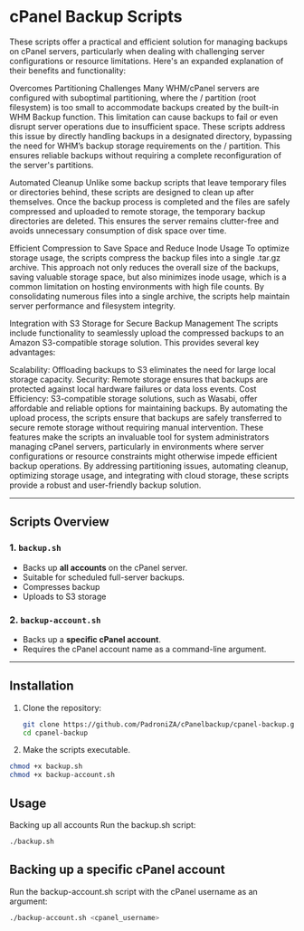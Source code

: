 # cPanel Backup Scripts


These scripts offer a practical and efficient solution for managing backups on cPanel servers, particularly when dealing with challenging server configurations or resource limitations. Here's an expanded explanation of their benefits and functionality:

Overcomes Partitioning Challenges
Many WHM/cPanel servers are configured with suboptimal partitioning, where the / partition (root filesystem) is too small to accommodate backups created by the built-in WHM Backup function. This limitation can cause backups to fail or even disrupt server operations due to insufficient space. These scripts address this issue by directly handling backups in a designated directory, bypassing the need for WHM’s backup storage requirements on the / partition. This ensures reliable backups without requiring a complete reconfiguration of the server's partitions.

Automated Cleanup
Unlike some backup scripts that leave temporary files or directories behind, these scripts are designed to clean up after themselves. Once the backup process is completed and the files are safely compressed and uploaded to remote storage, the temporary backup directories are deleted. This ensures the server remains clutter-free and avoids unnecessary consumption of disk space over time.

Efficient Compression to Save Space and Reduce Inode Usage
To optimize storage usage, the scripts compress the backup files into a single .tar.gz archive. This approach not only reduces the overall size of the backups, saving valuable storage space, but also minimizes inode usage, which is a common limitation on hosting environments with high file counts. By consolidating numerous files into a single archive, the scripts help maintain server performance and filesystem integrity.

Integration with S3 Storage for Secure Backup Management
The scripts include functionality to seamlessly upload the compressed backups to an Amazon S3-compatible storage solution. This provides several key advantages:

Scalability: Offloading backups to S3 eliminates the need for large local storage capacity.
Security: Remote storage ensures that backups are protected against local hardware failures or data loss events.
Cost Efficiency: S3-compatible storage solutions, such as Wasabi, offer affordable and reliable options for maintaining backups. By automating the upload process, the scripts ensure that backups are safely transferred to secure remote storage without requiring manual intervention.
These features make the scripts an invaluable tool for system administrators managing cPanel servers, particularly in environments where server configurations or resource constraints might otherwise impede efficient backup operations. By addressing partitioning issues, automating cleanup, optimizing storage usage, and integrating with cloud storage, these scripts provide a robust and user-friendly backup solution.

---

## Scripts Overview

### 1. `backup.sh`
- Backs up **all accounts** on the cPanel server.
- Suitable for scheduled full-server backups.
- Compresses backup
- Uploads to S3 storage

### 2. `backup-account.sh`
- Backs up a **specific cPanel account**.
- Requires the cPanel account name as a command-line argument.

---

## Installation

1. Clone the repository:
   ```bash
   git clone https://github.com/PadroniZA/cPanelbackup/cpanel-backup.git
   cd cpanel-backup
   ```

2. Make the scripts executable.
```bash
chmod +x backup.sh
chmod +x backup-account.sh
```

## Usage
Backing up all accounts
Run the backup.sh script:

```bash
./backup.sh
```

## Backing up a specific cPanel account
Run the backup-account.sh script with the cPanel username as an argument:
```bash
./backup-account.sh <cpanel_username>
```


